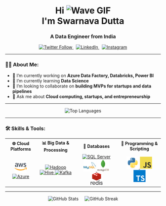 <h1 align="center">Hi 
  <img src="https://camo.githubusercontent.com/fa3b9292d0f2bfe0e30c0d8b0e0fb7ad611ffdf5452a610f621dbf137c3f5a5c/68747470733a2f2f656d6f6a69732e736c61636b6d6f6a69732e636f6d2f656d6f6a69732f696d616765732f313537373330353530352f373337332f68616e645f776176652e6769663f31353737333035353035" alt="Wave GIF" width="30"/>
  <br/>I'm Swarnava Dutta
</h1>
<h3 align="center">A Data Engineer from India</h3>

<p align="center"> 
  <a href="https://twitter.com/swarnava_d" target="_blank">
    <img src="https://img.shields.io/twitter/follow/swarnava_d?style=social" alt="Twitter Follow" />
  </a>&nbsp;
  <a href="https://linkedin.com/in/swarnava-dutta" target="_blank">
    <img src="https://raw.githubusercontent.com/rahuldkjain/github-profile-readme-generator/master/src/images/icons/Social/linked-in-alt.svg" alt="LinkedIn" height="30" width="40" />
  </a>&nbsp;
  <a href="https://instagram.com/swarnava.dutta" target="_blank">
    <img src="https://raw.githubusercontent.com/rahuldkjain/github-profile-readme-generator/master/src/images/icons/Social/instagram.svg" alt="Instagram" height="30" width="40" />
  </a>
</p>

---

### 👨‍💻 About Me:
- 🔭 I’m currently working on **Azure Data Factory, Databricks, Power BI**  
- 🌱 I’m currently learning **Data Science**  
- 👯 I’m looking to collaborate on **building MVPs for startups and data pipelines**  
- 💬 Ask me about **Cloud computing, startups, and entrepreneurship**  

---
<p align="center">
  <img src="https://github-readme-stats.vercel.app/api/top-langs?username=swarnava-dutta&show_icons=true&locale=en&layout=compact" alt="Top Languages" />
</p>

---
### 🛠️ Skills & Tools:

<table align="center">
  <tr>
    <th>🌐 Cloud Platforms</th>
    <th>📊 Big Data & Processing</th>
    <th>💾 Databases</th>
    <th>🐍 Programming & Scripting</th>
  </tr>
  <tr>
    <td align="center">
      <a href="https://aws.amazon.com" target="_blank">
        <img src="https://raw.githubusercontent.com/devicons/devicon/master/icons/amazonwebservices/amazonwebservices-original-wordmark.svg" alt="AWS" width="40" height="40"/>
      </a>
      <a href="https://azure.microsoft.com/en-in/" target="_blank">
        <img src="https://www.vectorlogo.zone/logos/microsoft_azure/microsoft_azure-icon.svg" alt="Azure" width="40" height="40"/>
      </a>
    </td>
    <td align="center">
      <a href="https://hadoop.apache.org/" target="_blank">
        <img src="https://www.vectorlogo.zone/logos/apache_hadoop/apache_hadoop-icon.svg" alt="Hadoop" width="40" height="40"/>
      </a>
      <a href="https://hive.apache.org/" target="_blank">
        <img src="https://www.vectorlogo.zone/logos/apache_hive/apache_hive-icon.svg" alt="Hive" width="40" height="40"/>
      </a>
      <a href="https://kafka.apache.org/" target="_blank">
        <img src="https://www.vectorlogo.zone/logos/apache_kafka/apache_kafka-icon.svg" alt="Kafka" width="40" height="40"/>
      </a>
    </td>
    <td align="center">
      <a href="https://www.microsoft.com/en-us/sql-server" target="_blank">
        <img src="https://www.svgrepo.com/show/303229/microsoft-sql-server-logo.svg" alt="SQL Server" width="40" height="40"/>
      </a>
      <a href="https://www.mysql.com/" target="_blank">
        <img src="https://raw.githubusercontent.com/devicons/devicon/master/icons/mysql/mysql-original-wordmark.svg" alt="MySQL" width="40" height="40"/>
      </a>
      <a href="https://www.mongodb.com/" target="_blank">
        <img src="https://raw.githubusercontent.com/devicons/devicon/master/icons/mongodb/mongodb-original-wordmark.svg" alt="MongoDB" width="40" height="40"/>
      </a>
      <a href="https://redis.io" target="_blank">
        <img src="https://raw.githubusercontent.com/devicons/devicon/master/icons/redis/redis-original-wordmark.svg" alt="Redis" width="40" height="40"/>
      </a>
    </td>
    <td align="center">
      <a href="https://www.python.org" target="_blank">
        <img src="https://raw.githubusercontent.com/devicons/devicon/master/icons/python/python-original.svg" alt="Python" width="40" height="40"/>
      </a>
      <a href="https://developer.mozilla.org/en-US/docs/Web/JavaScript" target="_blank">
        <img src="https://raw.githubusercontent.com/devicons/devicon/master/icons/javascript/javascript-original.svg" alt="JavaScript" width="40" height="40"/>
      </a>
      <a href="https://www.typescriptlang.org/" target="_blank">
        <img src="https://raw.githubusercontent.com/devicons/devicon/master/icons/typescript/typescript-original.svg" alt="TypeScript" width="40" height="40"/>
      </a>
    </td>
  </tr>
</table>


---

<div align="center" style="display: flex; flex-direction: row; justify-content: center; gap: 20px;">
  <img src="https://github-readme-stats.vercel.app/api?username=swarnava-dutta&show_icons=true&locale=en" alt="GitHub Stats" />
  <img src="https://github-readme-streak-stats.herokuapp.com/?user=swarnava-dutta" alt="GitHub Streak" />
</div>

